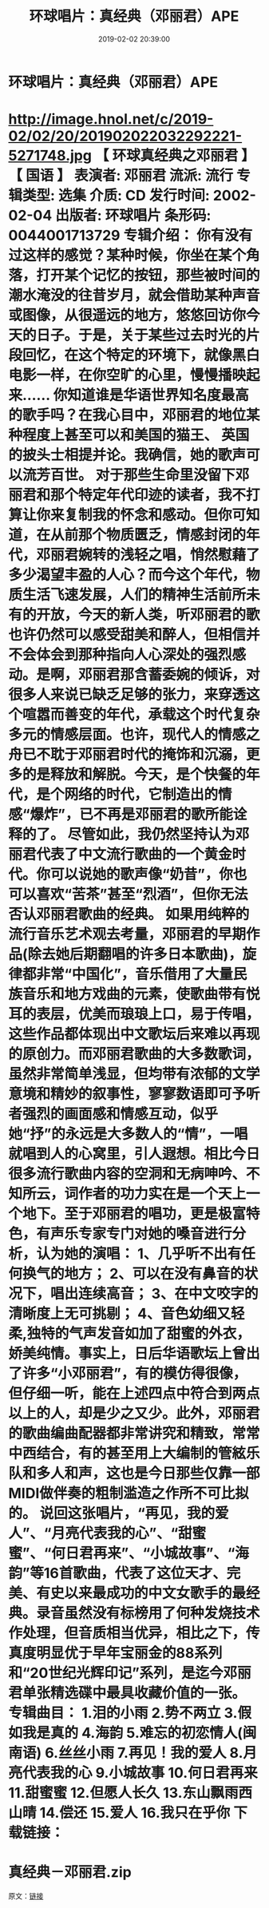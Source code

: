 ﻿---
title: 环球唱片：真经典（邓丽君）APE
date: 2019-02-02 20:39:00
categories: APE、FLAC、MP3
tags: 华语中文
---
# 环球唱片：真经典（邓丽君）APE

http://image.hnol.net/c/2019-02/02/20/201902022032292221-5271748.jpg
【 环球真经典之邓丽君 】【 国语 】
表演者:
邓丽君
流派: 流行
专辑类型: 选集
介质: CD
发行时间: 2002-02-04
出版者: 环球唱片
条形码: 0044001713729
专辑介绍：
你有没有过这样的感觉？某种时候，你坐在某个角落，打开某个记忆的按钮，那些被时间的潮水淹没的往昔岁月，就会借助某种声音或图像，从很遥远的地方，悠悠回访你今天的日子。于是，关于某些过去时光的片段回忆，在这个特定的环境下，就像黑白电影一样，在你空旷的心里，慢慢播映起来……
你知道谁是华语世界知名度最高的歌手吗？在我心目中，邓丽君的地位某种程度上甚至可以和美国的猫王、
英国的披头士相提并论。我确信，她的歌声可以流芳百世。
对于那些生命里没留下邓丽君和那个特定年代印迹的读者，我不打算让你来复制我的怀念和感动。但你可知道，在从前那个物质匮乏，情感封闭的年代，邓丽君婉转的浅轻之唱，悄然慰藉了多少渴望丰盈的人心？而今这个年代，物质生活飞速发展，人们的精神生活前所未有的开放，今天的新人类，听邓丽君的歌也许仍然可以感受甜美和醉人，但相信并不会体会到那种指向人心深处的强烈感动。是啊，邓丽君那含蓄委婉的倾诉，对很多人来说已缺乏足够的张力，来穿透这个喧嚣而善变的年代，承载这个时代复杂多元的情感层面。也许，现代人的情感之舟已不耽于邓丽君时代的掩饰和沉溺，更多的是释放和解脱。今天，是个快餐的年代，是个网络的时代，它制造出的情感“爆炸”，已不再是邓丽君的歌所能诠释的了。
尽管如此，我仍然坚持认为邓丽君代表了中文流行歌曲的一个黄金时代。你可以说她的歌声像“奶昔”，你也可以喜欢“苦茶”甚至“烈酒”，但你无法否认邓丽君歌曲的经典。
如果用纯粹的流行音乐艺术观去考量，邓丽君的早期作品(除去她后期翻唱的许多日本歌曲)，旋律都非常“中国化”，音乐借用了大量民族音乐和地方戏曲的元素，使歌曲带有悦耳的表层，优美而琅琅上口，易于传唱，这些作品都体现出中文歌坛后来难以再现的原创力。而邓丽君歌曲的大多数歌词，虽然非常简单浅显，但均带有浓郁的文学意境和精妙的叙事性，寥寥数语即可予听者强烈的画面感和情感互动，似乎她“抒”的永远是大多数人的“情”，一唱就唱到人的心窝里，引人遐想。相比今日很多流行歌曲内容的空洞和无病呻吟、不知所云，词作者的功力实在是一个天上一个地下。至于邓丽君的唱功，更是极富特色，有声乐专家专门对她的嗓音进行分析，认为她的演唱：
1、几乎听不出有任何换气的地方；
2、可以在没有鼻音的状况下，唱出连续高音；
3、在中文咬字的清晰度上无可挑剔；
4、音色幼细又轻柔,独特的气声发音如加了甜蜜的外衣，娇美纯情。事实上，日后华语歌坛上曾出了许多“小邓丽君”，有的模仿得很像，但仔细一听，能在上述四点中符合到两点以上的人，却是少之又少。此外，邓丽君的歌曲编曲配器都非常讲究和精致，常常中西结合，有的甚至用上大编制的管絃乐队和多人和声，这也是今日那些仅靠一部MIDI做伴奏的粗制滥造之作所不可比拟的。
说回这张唱片，“再见，我的爱人”、“月亮代表我的心”、“甜蜜蜜”、“何日君再来”、“小城故事”、“海韵”等16首歌曲，代表了这位天才、完美、有史以来最成功的中文女歌手的最经典。录音虽然没有标榜用了何种发烧技术作处理，但音质相当优异，相比之下，传真度明显优于早年宝丽金的88系列和“20世纪光辉印记”系列，是迄今邓丽君单张精选碟中最具收藏价值的一张。
专辑曲目：
1.泪的小雨
2.势不两立
3.假如我是真的
4.海韵
5.难忘的初恋情人(闽南语)
6.丝丝小雨
7.再见！我的爱人
8.月亮代表我的心
9.小城故事
10.何日君再来
11.甜蜜蜜
12.但愿人长久
13.东山飘雨西山晴
14.偿还
15.爱人
16.我只在乎你
下载链接：
==============================
真经典－邓丽君.zip
==============================
原文：[链接](https://blog.sina.com.cn/s/blog_1647c7e760102z7nb.html)